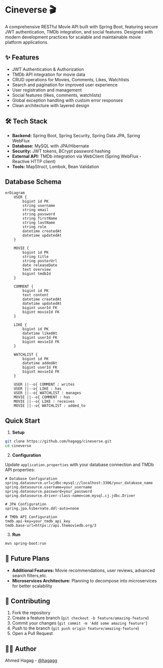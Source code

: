 # Cineverse 🎬

A comprehensive RESTful Movie API built with Spring Boot, featuring secure JWT authentication, TMDb integration, and social features. Designed with modern development practices for scalable and maintainable movie platform applications.

## ✨ Features

- JWT Authentication & Authorization
- TMDb API integration for movie data
- CRUD operations for Movies, Comments, Likes, Watchlists
- Search and pagination for improved user experience
- User registration and management
- Social features (likes, comments, watchlists)
- Global exception handling with custom error responses
- Clean architecture with layered design

## 🛠️ Tech Stack

- **Backend:** Spring Boot, Spring Security, Spring Data JPA, Spring WebFlux
- **Database:** MySQL with JPA/Hibernate
- **Security:** JWT tokens, BCrypt password hashing
- **External API:** TMDb integration via WebClient (Spring WebFlux - Reactive HTTP client)
- **Tools:** MapStruct, Lombok, Bean Validation

## Database Schema

```mermaid
erDiagram
    USER {
        bigint id PK
        string username
        string email
        string password
        string firstName
        string lastName
        string role
        datetime createdAt
        datetime updatedAt
    }
    
    MOVIE {
        bigint id PK
        string title
        string posterUrl
        date releaseDate
        text overview
        bigint tmdbId
    }
    
    COMMENT {
        bigint id PK
        text content
        datetime createdAt
        datetime updatedAt
        bigint userId FK
        bigint movieId FK
    }
    
    LIKE {
        bigint id PK
        datetime likedAt
        bigint userId FK
        bigint movieId FK
    }
    
    WATCHLIST {
        bigint id PK
        datetime addedAt
        bigint userId FK
        bigint movieId FK
    }
    
    USER ||--o{ COMMENT : writes
    USER ||--o{ LIKE : has
    USER ||--o{ WATCHLIST : manages
    MOVIE ||--o{ COMMENT : has
    MOVIE ||--o{ LIKE : receives
    MOVIE ||--o{ WATCHLIST : added_to
```

## Quick Start

1. **Setup**
```bash
git clone https://github.com/hagagg/cineverse.git
cd cineverse
```

2. **Configuration**

Update `application.properties` with your database connection and TMDb API properties:

```properties
# Database Configuration
spring.datasource.url=jdbc:mysql://localhost:3306/your_database_name
spring.datasource.username=your_username
spring.datasource.password=your_password
spring.datasource.driver-class-name=com.mysql.cj.jdbc.Driver

# JPA Configuration
spring.jpa.hibernate.ddl-auto=none

# TMDb API Configuration
tmdb.api-key=your_tmdb_api_key
tmdb.base-url=https://api.themoviedb.org/3
```

3. **Run**
```bash
mvn spring-boot:run
```

## 🚀 Future Plans

- **Additional Features:** Movie recommendations, user reviews, advanced search filters,etc.
- **Microservices Architecture:** Planning to decompose into microservices for better scalability

## 🤝 Contributing

1. Fork the repository
2. Create a feature branch (`git checkout -b feature/amazing-feature`)
3. Commit your changes (`git commit -m 'Add some amazing feature'`)
4. Push to the branch (`git push origin feature/amazing-feature`)
5. Open a Pull Request

## 👨‍💻 Author

Ahmed Hagag - [@hagagg](https://github.com/hagagg)
